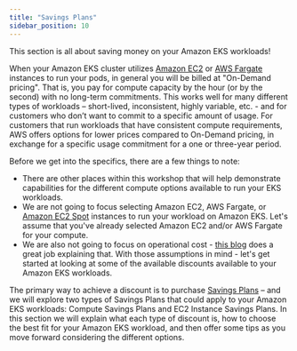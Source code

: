 ```yaml
---
title: "Savings Plans"
sidebar_position: 10
---
```


This section is all about saving money on your Amazon EKS workloads!

When your Amazon EKS cluster utilizes [Amazon EC2](https://aws.amazon.com/ec2/pricing/reserved-instances/pricing/) or [AWS Fargate](https://aws.amazon.com/fargate/) instances to run your pods, in general you will be billed at "On-Demand pricing".  That is, you pay for compute capacity by the hour (or by the second) with no long-term commitments.  This works well for many different types of workloads – short-lived, inconsistent, highly variable, etc. - and for customers who don’t want to commit to a specific amount of usage.  For customers that run workloads that have consistent compute requirements, AWS offers options for lower prices compared to On-Demand pricing, in exchange for a specific usage commitment for a one or three-year period.  

Before we get into the specifics, there are a few things to note: 
- There are other places within this workshop that will help demonstrate capabilities for the different compute options available to run your EKS workloads. 
- We are not going to focus selecting Amazon EC2, AWS Fargate, or [Amazon EC2 Spot](https://aws.amazon.com/ec2/spot/) instances to run your workload on Amazon EKS. Let's assume that you've already selected Amazon EC2 and/or AWS Fargate for your compute.  
- We are also not going to focus on operational cost - [this blog](https://aws.amazon.com/blogs/containers/saving-money-pod-at-time-with-eks-fargate-and-aws-compute-savings-plans/) does a great job explaining that.
With those assumptions in mind - let's get started at looking at some of the available discounts available to your Amazon EKS workloads.  

The primary way to achieve a discount is to purchase [Savings Plans](https://aws.amazon.com/savingsplans/) – and we will explore two types of Savings Plans that could apply to your Amazon EKS workloads: Compute Savings Plans and EC2 Instance Savings Plans. In this section we will explain what each type of discount is, how to choose the best fit for your Amazon EKS workload, and then offer some tips as you move forward considering the different options.


